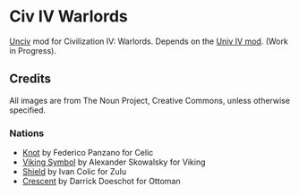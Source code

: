 # Civ IV Warlords

[Unciv](https://github.com/yairm210/unciv) mod for Civilization IV: Warlords. Depends on the [Univ IV mod](https://github.com/yairm210/Unciv-IV-mod). (Work in Progress).

## Credits

All images are from The Noun Project, Creative Commons, unless otherwise specified.

### Nations

- [Knot](https://thenounproject.com/icon/knot-676657/) by Federico Panzano for Celic
- [Viking Symbol](https://thenounproject.com/icon/viking-symbol-248008/) by Alexander Skowalsky for Viking
- [Shield](https://thenounproject.com/icon/shield-163736/) by Ivan Colic for Zulu
- [Crescent](https://thenounproject.com/icon/crescent-2296077/) by Darrick Doeschot for Ottoman
